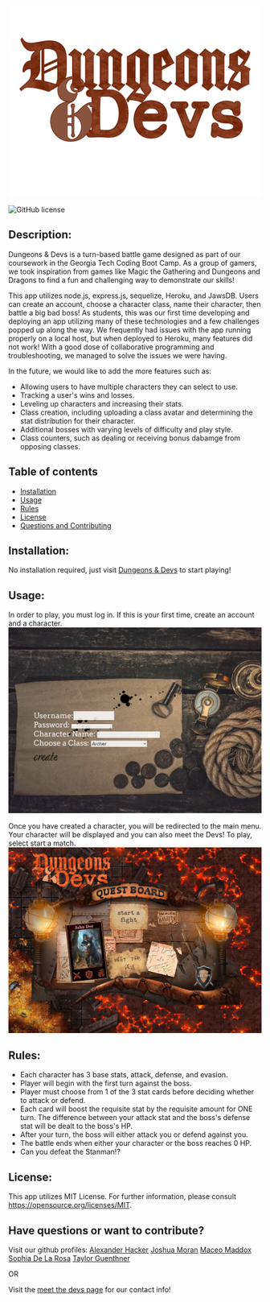 ![# Dungeons & Devs](./public/assets/img/DungeonsNDevs.png)  

![GitHub license](https://img.shields.io/github/license/wtguenthner/Dungeons-Devs)

## Description:

Dungeons & Devs is a turn-based battle game designed as part of our coursework in the Georgia Tech Coding Boot Camp. As a group of gamers, we took inspiration from games like Magic the Gathering and Dungeons and Dragons to find a fun and challenging way to demonstrate our skills!

This app utilizes node.js, express.js, sequelize, Heroku, and JawsDB. Users can create an account, choose a character class, name their character, then battle a big bad boss! As students, this was our first time developing and deploying an app utilizing many of these technologies and a few challenges popped up along the way. We frequently had issues with the app running properly on a local host, but when deployed to Heroku, many features did not work! With a good dose of collaborative programming and troubleshooting, we managed to solve the issues we were having.

In the future, we would like to add the more features such as:

- Allowing users to have multiple characters they can select to use.
- Tracking a user's wins and losses.
- Leveling up characters and increasing their stats.
- Class creation, including uploading a class avatar and determining the stat distribution for their character.
- Additional bosses with varying levels of difficulty and play style.
- Class counters, such as dealing or receiving bonus dabamge from opposing classes.

## Table of contents

- [Installation](#installation)
- [Usage](#usage)
- [Rules](#rules)
- [License](#license)
- [Questions and Contributing](#have-questions-or-want-to-contribute)

## Installation:

No installation required, just visit [Dungeons & Devs](https://dungeons-devs.herokuapp.com) to start playing!

## Usage:

In order to play, you must log in. If this is your first time, create an account and a character.  
![Character Creation Example](./public/assets/img/characterCreationExample.png)  

Once you have created a character, you will be redirected to the main menu. Your character will be displayed and you can also meet the Devs! To play, select start a match.  
![Main Menu Example](./public/assets/img/menuExample.png)  

## Rules:

- Each character has 3 base stats, attack, defense, and evasion.
- Player will begin with the first turn against the boss.
- Player must choose from 1 of the 3 stat cards before deciding whether to attack or defend.
- Each card will boost the requisite stat by the requisite amount for ONE turn. The difference between your attack stat and the boss's defense stat will be dealt to the boss's HP.
- After your turn, the boss will either attack you or defend against you.
- The battle ends when either your character or the boss reaches 0 HP.
- Can you defeat the Stanman!?

## License:

This app utilizes MIT License. For further information, please consult https://opensource.org/licenses/MIT.

## Have questions or want to contribute?

Visit our github profiles:
[Alexander Hacker](https://github.com/hackpres)
[Joshua Moran](https://github.com/joshmoran501)
[Maceo Maddox](https://github.com/MaceoMaddox)
[Sophia De La Rosa](https://github.com/sophiadelarosa)
[Taylor Guenthner](https://github.com/wtguenthner)

OR

Visit the [meet the devs page](https://dungeons-devs.herokuapp.com/meetdevs.html) for our contact info!
